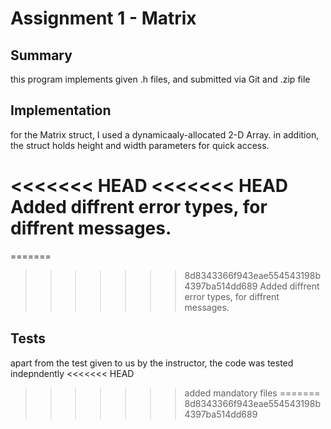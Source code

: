 # Assignment 1 - Matrix
## Summary
this program implements given .h files, and submitted via Git and .zip file

## Implementation
for the Matrix struct, I used a dynamicaaly-allocated 2-D Array.
in addition, the struct holds height and width parameters for quick access.

<<<<<<< HEAD
<<<<<<< HEAD
Added diffrent error types, for diffrent messages.
=======
=======
>>>>>>> 8d8343366f943eae554543198b4397ba514dd689
Added diffrent error types, for diffrent messages.

## Tests
apart from the test given to us by the instructor, the code was tested indepndently
<<<<<<< HEAD
>>>>>>> added mandatory files
=======
>>>>>>> 8d8343366f943eae554543198b4397ba514dd689
